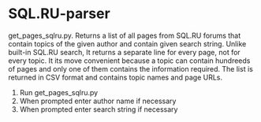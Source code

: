 # SQL.RU-parser
get_pages_sqlru.py. Returns a list of all pages from SQL.RU forums that contain topics of the given author and contain given search string. Unlike built-in SQL.RU search, It returns a separate line for every page, not for every topic. It its move convenient because a topic can contain hundreeds of pages and only one of them contains the information required.
The list is returned in CSV format and contains topic names and page URLs.
1. Run get_pages_sqlru.py
2. When prompted enter author name if necessary
3. When prompted enter search string if necessary
